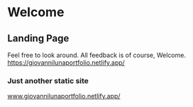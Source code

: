# Welcome
## Landing Page
Feel free to look around.
All feedback is of course, Welcome.
https://giovannilunaportfolio.netlify.app/
### Just another static site

www.giovannilunaportfolio.netlify.app/
